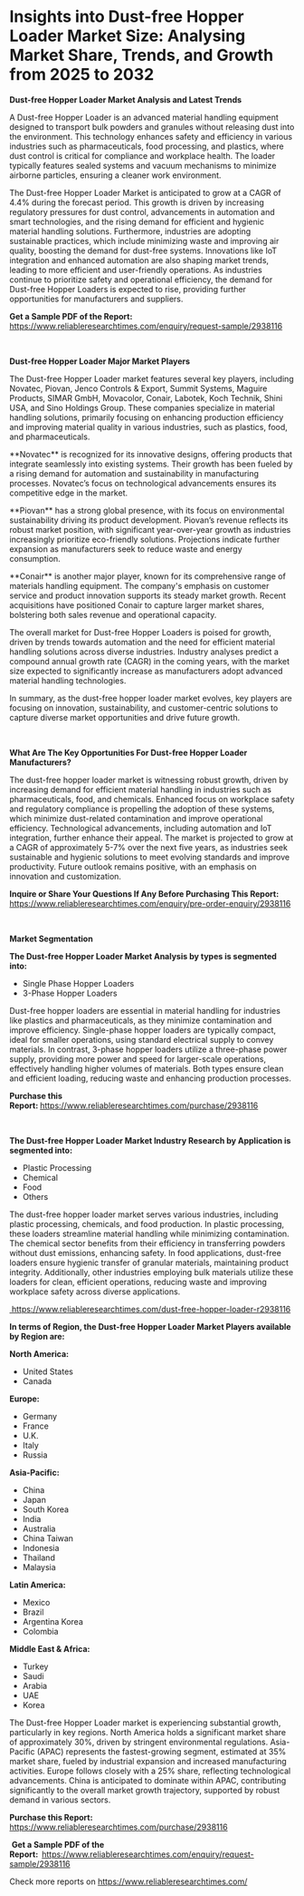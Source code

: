 <p><h1>Insights into Dust-free Hopper Loader Market Size: Analysing Market Share, Trends, and Growth from 2025 to 2032</h1></p><p><strong>Dust-free Hopper Loader Market Analysis and Latest Trends</strong></p>
<p><p>A Dust-free Hopper Loader is an advanced material handling equipment designed to transport bulk powders and granules without releasing dust into the environment. This technology enhances safety and efficiency in various industries such as pharmaceuticals, food processing, and plastics, where dust control is critical for compliance and workplace health. The loader typically features sealed systems and vacuum mechanisms to minimize airborne particles, ensuring a cleaner work environment.</p><p>The Dust-free Hopper Loader Market is anticipated to grow at a CAGR of 4.4% during the forecast period. This growth is driven by increasing regulatory pressures for dust control, advancements in automation and smart technologies, and the rising demand for efficient and hygienic material handling solutions. Furthermore, industries are adopting sustainable practices, which include minimizing waste and improving air quality, boosting the demand for dust-free systems. Innovations like IoT integration and enhanced automation are also shaping market trends, leading to more efficient and user-friendly operations. As industries continue to prioritize safety and operational efficiency, the demand for Dust-free Hopper Loaders is expected to rise, providing further opportunities for manufacturers and suppliers.</p></p>
<p><strong>Get a Sample PDF of the Report:&nbsp;</strong> <a href="https://www.reliableresearchtimes.com/enquiry/request-sample/2938116?utm_campaign=3317&utm_medium=2&utm_source=Github&utm_content=ia&utm_term=14032025&utm_id=dust-free-hopper-loader">https://www.reliableresearchtimes.com/enquiry/request-sample/2938116</a></p>
<p>&nbsp;</p>
<p><strong>Dust-free Hopper Loader Major Market Players</strong></p>
<p><p>The Dust-free Hopper Loader market features several key players, including Novatec, Piovan, Jenco Controls & Export, Summit Systems, Maguire Products, SIMAR GmbH, Movacolor, Conair, Labotek, Koch Technik, Shini USA, and Sino Holdings Group. These companies specialize in material handling solutions, primarily focusing on enhancing production efficiency and improving material quality in various industries, such as plastics, food, and pharmaceuticals.</p><p>**Novatec** is recognized for its innovative designs, offering products that integrate seamlessly into existing systems. Their growth has been fueled by a rising demand for automation and sustainability in manufacturing processes. Novatec’s focus on technological advancements ensures its competitive edge in the market.</p><p>**Piovan** has a strong global presence, with its focus on environmental sustainability driving its product development. Piovan’s revenue reflects its robust market position, with significant year-over-year growth as industries increasingly prioritize eco-friendly solutions. Projections indicate further expansion as manufacturers seek to reduce waste and energy consumption.</p><p>**Conair** is another major player, known for its comprehensive range of materials handling equipment. The company's emphasis on customer service and product innovation supports its steady market growth. Recent acquisitions have positioned Conair to capture larger market shares, bolstering both sales revenue and operational capacity.</p><p>The overall market for Dust-free Hopper Loaders is poised for growth, driven by trends towards automation and the need for efficient material handling solutions across diverse industries. Industry analyses predict a compound annual growth rate (CAGR) in the coming years, with the market size expected to significantly increase as manufacturers adopt advanced material handling technologies.</p><p>In summary, as the dust-free hopper loader market evolves, key players are focusing on innovation, sustainability, and customer-centric solutions to capture diverse market opportunities and drive future growth.</p></p>
<p>&nbsp;</p>
<p><strong>What Are The Key Opportunities For Dust-free Hopper Loader Manufacturers?</strong></p>
<p><p>The dust-free hopper loader market is witnessing robust growth, driven by increasing demand for efficient material handling in industries such as pharmaceuticals, food, and chemicals. Enhanced focus on workplace safety and regulatory compliance is propelling the adoption of these systems, which minimize dust-related contamination and improve operational efficiency. Technological advancements, including automation and IoT integration, further enhance their appeal. The market is projected to grow at a CAGR of approximately 5-7% over the next five years, as industries seek sustainable and hygienic solutions to meet evolving standards and improve productivity. Future outlook remains positive, with an emphasis on innovation and customization.</p></p>
<p><strong>Inquire or Share Your Questions If Any Before Purchasing This Report:</strong> <a href="https://www.reliableresearchtimes.com/enquiry/pre-order-enquiry/2938116?utm_campaign=3317&utm_medium=2&utm_source=Github&utm_content=ia&utm_term=14032025&utm_id=dust-free-hopper-loader">https://www.reliableresearchtimes.com/enquiry/pre-order-enquiry/2938116</a></p>
<p>&nbsp;</p>
<p><strong>Market Segmentation</strong></p>
<p><strong>The Dust-free Hopper Loader Market Analysis by types is segmented into:</strong></p>
<p><ul><li>Single Phase Hopper Loaders</li><li>3-Phase Hopper Loaders</li></ul></p>
<p><p>Dust-free hopper loaders are essential in material handling for industries like plastics and pharmaceuticals, as they minimize contamination and improve efficiency. Single-phase hopper loaders are typically compact, ideal for smaller operations, using standard electrical supply to convey materials. In contrast, 3-phase hopper loaders utilize a three-phase power supply, providing more power and speed for larger-scale operations, effectively handling higher volumes of materials. Both types ensure clean and efficient loading, reducing waste and enhancing production processes.</p></p>
<p><strong>Purchase this Report:&nbsp;</strong><a href="https://www.reliableresearchtimes.com/purchase/2938116?utm_campaign=3317&utm_medium=2&utm_source=Github&utm_content=ia&utm_term=14032025&utm_id=dust-free-hopper-loader">https://www.reliableresearchtimes.com/purchase/2938116</a></p>
<p>&nbsp;</p>
<p><strong>The Dust-free Hopper Loader Market Industry Research by Application is segmented into:</strong></p>
<p><ul><li>Plastic Processing</li><li>Chemical</li><li>Food</li><li>Others</li></ul></p>
<p><p>The dust-free hopper loader market serves various industries, including plastic processing, chemicals, and food production. In plastic processing, these loaders streamline material handling while minimizing contamination. The chemical sector benefits from their efficiency in transferring powders without dust emissions, enhancing safety. In food applications, dust-free loaders ensure hygienic transfer of granular materials, maintaining product integrity. Additionally, other industries employing bulk materials utilize these loaders for clean, efficient operations, reducing waste and improving workplace safety across diverse applications.</p></p>
<p><a href="https://www.reliableresearchtimes.com/dust-free-hopper-loader-r2938116?utm_campaign=3317&utm_medium=2&utm_source=Github&utm_content=ia&utm_term=14032025&utm_id=dust-free-hopper-loader">&nbsp;https://www.reliableresearchtimes.com/dust-free-hopper-loader-r2938116</a></p>
<p><strong>In terms of Region, the Dust-free Hopper Loader Market Players available by Region are:</strong></p>
<p>
    <p> <strong> North America: </strong>
        <ul>
            <li>United States</li>
            <li>Canada</li>
        </ul>
        </p> 
    <p> <strong> Europe: </strong>
        <ul>
            <li>Germany</li>
            <li>France</li>
            <li>U.K.</li>
            <li>Italy</li>
            <li>Russia</li>
        </ul>
        </p> 
    <p> <strong> Asia-Pacific: </strong>
        <ul>
            <li>China</li>
            <li>Japan</li>
            <li>South Korea</li>
            <li>India</li>
            <li>Australia</li>
            <li>China Taiwan</li>
            <li>Indonesia</li>
            <li>Thailand</li>
            <li>Malaysia</li>
        </ul>
        </p> 
    <p> <strong> Latin America: </strong>
        <ul>
            <li>Mexico</li>
            <li>Brazil</li>
            <li>Argentina Korea</li>
            <li>Colombia</li>
        </ul>
        </p> 
    <p> <strong> Middle East & Africa: </strong>
        <ul>
            <li>Turkey</li>
            <li>Saudi</li>
            <li>Arabia</li>
            <li>UAE</li>
            <li>Korea</li>
        </ul>
    </p>
    </p>
<p><p>The Dust-free Hopper Loader market is experiencing substantial growth, particularly in key regions. North America holds a significant market share of approximately 30%, driven by stringent environmental regulations. Asia-Pacific (APAC) represents the fastest-growing segment, estimated at 35% market share, fueled by industrial expansion and increased manufacturing activities. Europe follows closely with a 25% share, reflecting technological advancements. China is anticipated to dominate within APAC, contributing significantly to the overall market growth trajectory, supported by robust demand in various sectors.</p></p>
<p><strong>Purchase this Report: </strong><a href="https://www.reliableresearchtimes.com/purchase/2938116?utm_campaign=3317&utm_medium=2&utm_source=Github&utm_content=ia&utm_term=14032025&utm_id=dust-free-hopper-loader">https://www.reliableresearchtimes.com/purchase/2938116</a></p>
<p>&nbsp;<strong>Get a Sample PDF of the Report:&nbsp;&nbsp;</strong><a href="https://www.reliableresearchtimes.com/enquiry/request-sample/2938116?utm_campaign=3317&utm_medium=2&utm_source=Github&utm_content=ia&utm_term=14032025&utm_id=dust-free-hopper-loader">https://www.reliableresearchtimes.com/enquiry/request-sample/2938116</a></p>
<p><strong></strong></p>
<p>Check more reports on <a href="https://www.reliableresearchtimes.com/?utm_campaign=3317&utm_medium=2&utm_source=Github&utm_content=ia&utm_term=14032025&utm_id=dust-free-hopper-loader">https://www.reliableresearchtimes.com/</a></p>